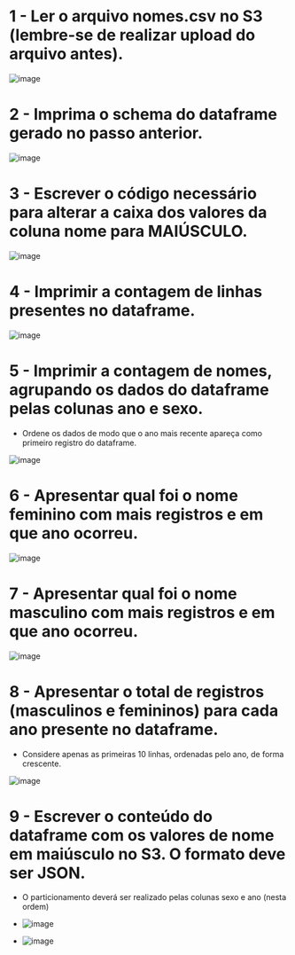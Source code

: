# 1 - Ler o arquivo nomes.csv no S3 (lembre-se de realizar upload do arquivo antes).

![image](https://github.com/user-attachments/assets/48a9c30f-d498-4075-a16b-646d2825b3a9)

# 2 - Imprima o schema do dataframe gerado no passo anterior.

![image](https://github.com/user-attachments/assets/a932c37b-f52c-4953-87da-c91bcc87e00d)

# 3 - Escrever o código necessário para alterar a caixa dos valores da coluna nome para MAIÚSCULO.

![image](https://github.com/user-attachments/assets/380431d4-c940-42a5-9245-9fc6f9a67334)


# 4 - Imprimir a contagem de linhas presentes no dataframe.

![image](https://github.com/user-attachments/assets/e78b2efd-f266-42ef-ae0f-d11fca4c2926)

# 5 - Imprimir a contagem de nomes, agrupando os dados do dataframe pelas colunas ano e sexo.
  - Ordene os dados de modo que o ano mais recente apareça como primeiro registro do dataframe.

![image](https://github.com/user-attachments/assets/a95c04f3-8e74-49c5-815a-6485e04054e3)

# 6 - Apresentar qual foi o nome feminino com mais registros e em que ano ocorreu.

![image](https://github.com/user-attachments/assets/8db24c77-7de4-4081-992b-b7a0441279d3)

# 7 - Apresentar qual foi o nome masculino com mais registros e em que ano ocorreu.

![image](https://github.com/user-attachments/assets/2f0b713c-914d-4aba-a810-117636160912)

# 8 - Apresentar o total de registros (masculinos e femininos) para cada ano presente no dataframe.
  - Considere apenas as primeiras 10 linhas, ordenadas pelo ano, de forma crescente.

![image](https://github.com/user-attachments/assets/48928d8a-7155-4ff1-947a-2795a34c981a)

# 9 - Escrever o conteúdo do dataframe com os valores de nome em maiúsculo no S3. O formato deve ser JSON.
- O particionamento deverá ser realizado pelas colunas sexo e ano (nesta ordem)

- ![image](https://github.com/user-attachments/assets/005db99b-d7ac-42d7-a8cb-81a2ec30723d)
- ![image](https://github.com/user-attachments/assets/00f4bad0-4dd2-4265-b74b-c1f4c88a9343)


